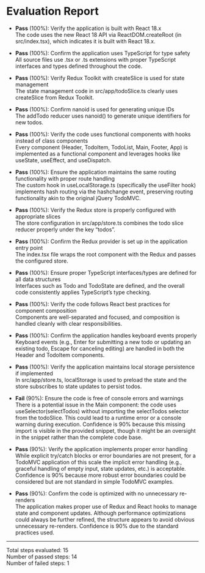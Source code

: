 # Evaluation Report

- **Pass** (100%): Verify the application is built with React 18.x  
  The code uses the new React 18 API via ReactDOM.createRoot (in src/index.tsx), which indicates it is built with React 18.x.

- **Pass** (100%): Confirm the application uses TypeScript for type safety  
  All source files use .tsx or .ts extensions with proper TypeScript interfaces and types defined throughout the code.

- **Pass** (100%): Verify Redux Toolkit with createSlice is used for state management  
  The state management code in src/app/todoSlice.ts clearly uses createSlice from Redux Toolkit.

- **Pass** (100%): Confirm nanoid is used for generating unique IDs  
  The addTodo reducer uses nanoid() to generate unique identifiers for new todos.

- **Pass** (100%): Verify the code uses functional components with hooks instead of class components  
  Every component (Header, TodoItem, TodoList, Main, Footer, App) is implemented as a functional component and leverages hooks like useState, useEffect, and useDispatch.

- **Pass** (100%): Ensure the application maintains the same routing functionality with proper route handling  
  The custom hook in useLocalStorage.ts (specifically the useFilter hook) implements hash routing via the hashchange event, preserving routing functionality akin to the original jQuery TodoMVC.

- **Pass** (100%): Verify the Redux store is properly configured with appropriate slices  
  The store configuration in src/app/store.ts combines the todo slice reducer properly under the key “todos”.

- **Pass** (100%): Confirm the Redux provider is set up in the application entry point  
  The index.tsx file wraps the root component with the Redux <Provider> and passes the configured store.

- **Pass** (100%): Ensure proper TypeScript interfaces/types are defined for all data structures  
  Interfaces such as Todo and TodoState are defined, and the overall code consistently applies TypeScript’s type checking.

- **Pass** (100%): Verify the code follows React best practices for component composition  
  Components are well-separated and focused, and composition is handled cleanly with clear responsibilities.

- **Pass** (100%): Confirm the application handles keyboard events properly  
  Keyboard events (e.g., Enter for submitting a new todo or updating an existing todo, Escape for canceling editing) are handled in both the Header and TodoItem components.

- **Pass** (100%): Verify the application maintains local storage persistence if implemented  
  In src/app/store.ts, localStorage is used to preload the state and the store subscribes to state updates to persist todos.

- **Fail** (90%): Ensure the code is free of console errors and warnings  
  There is a potential issue in the Main component: the code uses useSelector(selectTodos) without importing the selectTodos selector from the todoSlice. This could lead to a runtime error or a console warning during execution. Confidence is 90% because this missing import is visible in the provided snippet, though it might be an oversight in the snippet rather than the complete code base.

- **Pass** (90%): Verify the application implements proper error handling  
  While explicit try/catch blocks or error boundaries are not present, for a TodoMVC application of this scale the implicit error handling (e.g., graceful handling of empty input, state updates, etc.) is acceptable. Confidence is 90% because more robust error boundaries could be considered but are not standard in simple TodoMVC examples.

- **Pass** (90%): Confirm the code is optimized with no unnecessary re-renders  
  The application makes proper use of Redux and React hooks to manage state and component updates. Although performance optimizations could always be further refined, the structure appears to avoid obvious unnecessary re-renders. Confidence is 90% due to the standard practices used.

---

Total steps evaluated: 15  
Number of passed steps: 14  
Number of failed steps: 1